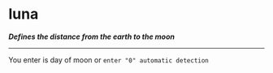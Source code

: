 # luna
***Defines the distance from the earth to the moon***
***
You enter is day of moon or `enter "0" automatic detection`

